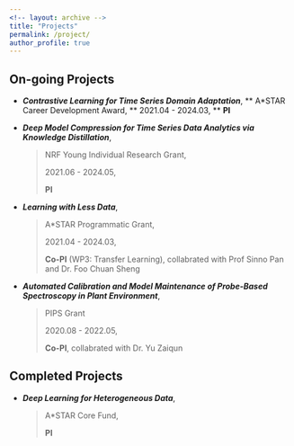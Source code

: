 ```yaml
---
<!-- layout: archive -->
title: "Projects"
permalink: /project/
author_profile: true
---
```

## On-going Projects
* ***Contrastive Learning for Time Series Domain Adaptation***, 
** A*STAR Career Development Award, 
** 2021.04 - 2024.03,
** <b>PI</b>


* ***Deep Model Compression for Time Series Data Analytics via Knowledge Distillation***, 
  > NRF Young Individual Research Grant, 
  > 
  > 2021.06 - 2024.05, 
  > 
  > **PI**

* ***Learning with Less Data***, 
  > A*STAR Programmatic Grant, 
  > 
  > 2021.04 - 2024.03, 
  > 
  > <b>Co-PI</b> (WP3: Transfer Learning), collabrated with Prof Sinno Pan and Dr. Foo Chuan Sheng

* ***Automated Calibration and Model Maintenance of Probe-Based Spectroscopy in Plant Environment***, 
  > PIPS Grant
  > 
  > 2020.08 - 2022.05, 
  > 
  > <b>Co-PI</b>, collabrated with Dr. Yu Zaiqun

## Completed Projects
* ***Deep Learning for Heterogeneous Data***, 
  > A*STAR Core Fund, 
  > 
  > <b>PI</b>


